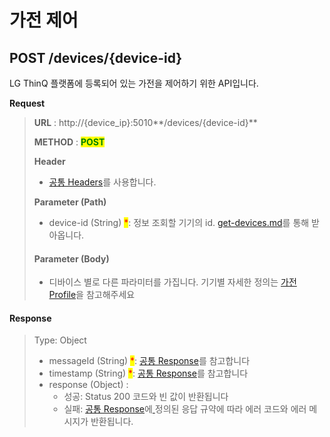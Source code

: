 # 가전 제어

## POST /devices/{device-id}

LG ThinQ 플랫폼에 등록되어 있는 가전을 제어하기 위한 API입니다.



**Request**

> **URL** : http://{device\_ip}:5010**/devices/{device-id}**
>
> **METHOD** : <mark style="color:green;">**POST**</mark>
>
> **Header**&#x20;
>
> * [공통 Headers](common-headers.md)를 사용합니다.
>
> **Parameter (Path)**
>
> * device-id (String) <mark style="color:red;">\*</mark>: 정보 조회할 기기의 id.  [get-devices.md](get-devices.md "mention")를 통해 받아옵니다.
>
> #### Parameter (Body)
>
> * 디바이스 별로 다른 파라미터를 가집니다. 기기별 자세한 정의는 [가전 Profile](https://developer.damda.lge.com/docs/thinq/profile/washer)을 참고해주세요



#### Response

> Type: Object
>
> * messageId (String) <mark style="color:red;">\*</mark>: [공통 Response](common-response.md#undefined-1)를 참고합니다
> * timestamp (String) <mark style="color:red;">\*</mark>: [공통 Response](common-response.md#undefined-1)를 참고합니다
> * response (Object) :&#x20;
>   * 성공: Status 200 코드와 빈 값이 반환됩니다
>   * 실패: [공통 Response](common-response.md)에[ ](common-response.md)정의된 응답 규약에 따라 에러 코드와 에러 메시지가 반환됩니다.
